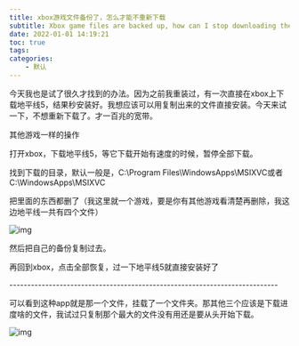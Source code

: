 ```yaml
---
title: xbox游戏文件备份了，怎么才能不重新下载
subtitle: Xbox game files are backed up, how can I stop downloading them again?
date: 2022-01-01 14:19:21
toc: true
tags: 
categories: 
    - 默认
---
```


 今天我也是试了很久才找到的办法。因为之前我重装过，有一次直接在xbox上下载地平线5，结果秒安装好。我想应该可以用复制出来的文件直接安装。今天来试一下，不想重新下载了。才一百兆的宽带。

其他游戏一样的操作

打开xbox，下载地平线5，等它下载开始有速度的时候，暂停全部下载。

找到下载的目录，默认一般是，C:\Program Files\WindowsApps\MSIXVC或者C:\WindowsApps\MSIXVC

把里面的东西都删了（我这里就一个游戏，要是你有其他游戏看清楚再删除，我这边地平线一共有四个文件）

![img](https://raw.githubusercontent.com/james-curtis/james-curtis.github.io/static/images/0f496d6f4ebf4ef5b2d4a5005d71d8e5.png)

然后把自己的备份复制过去。

再回到xbox，点击全部恢复，过一下地平线5就直接安装好了

\---------------------------------------------------------------------------

可以看到这种app就是那一个文件，挂载了一个文件夹。那其他三个应该是下载进度啥的文件，我试过只复制那个最大的文件没有用还是要从头开始下载。

![img](https://raw.githubusercontent.com/james-curtis/james-curtis.github.io/static/images/eaad09ef7ccc49b2a2bc511de52cde0e.png)